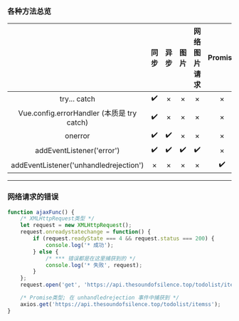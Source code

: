 ### 各种方法总览

|                                            | 同步 | 异步 | 图片 | 网络图片请求 | Promise | 网络请求 |
| :----------------------------------------: | :--: | :--: | :--: | :----------: | :-----: | :------: |
|                try... catch                |  ✔️  |  ×   |  ×   |      ×       |    ×    |    ×     |
| Vue.config.errorHandler (本质是 try catch) |  ✔️  |  ×   |  ×   |      ×       |    ×    |    ×     |
|                  onerror                   |  ✔️  |  ✔️  |  ×   |      ×       |    ×    |    ×     |
|         addEventListener('error')          |  ✔️  |  ✔️  |  ✔️  |      ✔️      |    ×    |    ×     |
|   addEventListener('unhandledrejection')   |  ×   |  ×   |  ×   |      ×       |   ✔️    |    ×     |

---

### 网络请求的错误

```js
function ajaxFunc() {
	/* XMLHttpRequest类型 */
	let request = new XMLHttpRequest();
	request.onreadystatechange = function() {
		if (request.readyState === 4 && request.status === 200) {
			console.log('* 成功');
		} else {
			/* *** 错误都是在这里捕获到的 */
			console.log('* 失败', request);
		}
	};
	request.open('get', 'https://api.thesoundofsilence.top/todolist/itemss');

	/* Promise类型; 在 unhandledrejection 事件中捕获到 */
	axios.get('https://api.thesoundofsilence.top/todolist/itemss');
}
```
